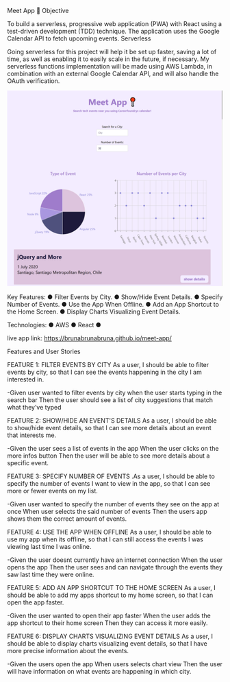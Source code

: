 Meet App 📍
Objective

To build a serverless, progressive web application (PWA) with React using a test-driven development (TDD) technique. The application uses the Google Calendar API to fetch upcoming events.
Serverless

Going serverless for this project will help it be set up faster, saving a lot of time, as well as enabling it to easily scale in the future, if necessary. My serverless functions implementation will be made using AWS Lambda, in combination with an external Google Calendar API, and will also handle the OAuth verification.

![meet app screenshot](/screenshot.png)

Key Features:
● Filter Events by City.
● Show/Hide Event Details.
● Specify Number of Events.
● Use the App When Offline.
● Add an App Shortcut to the Home Screen.
● Display Charts Visualizing Event Details.

Technologies:
● AWS
● React
●

live app link: https://brunabrunabruna.github.io/meet-app/

Features and User Stories

FEATURE 1: FILTER EVENTS BY CITY As a user, I should be able to filter events by city, so that I can see the events happening in the city I am interested in.

-Given user wanted to filter events by city when the user starts typing in the search bar Then the user should see a list of city suggestions that match what they’ve typed

FEATURE 2: SHOW/HIDE AN EVENT'S DETAILS As a user, I should be able to show/hide event details, so that I can see more details about an event that interests me.

-Given the user sees a list of events in the app When the user clicks on the more infos button Then the user will be able to see more details about a specific event.

FEATURE 3: SPECIFY NUMBER OF EVENTS .As a user, I should be able to specify the number of events I want to view in the app, so that I can see more or fewer events on my list.

-Given user wanted to specify the number of events they see on the app at once When user selects the said number of events Then the users app shows them the correct amount of events.

FEATURE 4: USE THE APP WHEN OFFLINE As a user, I should be able to use my app when its offline, so that I can still access the events I was viewing last time I was online.

-Given the user doesnt currently have an internet connection When the user opens the app Then the user sees and can navigate through the events they saw last time they were online.

FEATURE 5: ADD AN APP SHORTCUT TO THE HOME SCREEN As a user, I should be able to add my apps shortcut to my home screen, so that I can open the app faster.

-Given the user wanted to open their app faster When the user adds the app shortcut to their home screen Then they can access it more easily.

FEATURE 6: DISPLAY CHARTS VISUALIZING EVENT DETAILS As a user, I should be able to display charts visualizing event details, so that I have more precise information about the events.

-Given the users open the app When users selects chart view Then the user will have information on what events are happening in which city.
